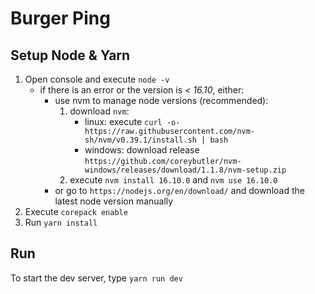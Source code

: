 # Burger Ping


## Setup Node & Yarn
1. Open console and execute `node -v`
    - if there is an error or the version is _< 16.10_, either:
        - use nvm to manage node versions (recommended):
            1. download `nvm`:
                - linux: execute `curl -o- https://raw.githubusercontent.com/nvm-sh/nvm/v0.39.1/install.sh | bash`
                - windows: download release `https://github.com/coreybutler/nvm-windows/releases/download/1.1.8/nvm-setup.zip`
            2. execute `nvm install 16.10.0` and `nvm use 16.10.0`
        - or go to `https://nodejs.org/en/download/` and download the latest node version manually
2. Execute `corepack enable`
4. Run `yarn install`

## Run

To start the dev server, type `yarn run dev`